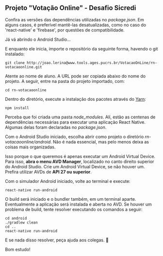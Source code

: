 ## Projeto "Votação Online" - Desafio Sicredi
Confira as versões das dependências utilizadas no *package.json*. Em alguns casos, é preferível mantê-las desatualizadas, como no caso do 'react-native' e 'firebase', por questões de compatibilidade. 

Já vá abrindo o Android Studio...

E enquanto ele inicia, importe o repositório da seguinte forma, havendo o git instalado:

```
git clone http://joao.lerina@www.tools.ages.pucrs.br/VotacaoOnLine/rn-votacaoonline.git
```
Atente ao nome de aluno. A URL pode ser copiada abaixo do nome do projeto.
A seguir, entre na pasta do projeto importado, com:

```
cd rn-votacaoonline
```
Dentro do diretório, execute a instalação dos pacotes através do [Yarn](https://yarnpkg.com/pt-BR/):
```
npm install
```
Perceba que foi criada uma pasta *node_modules*. Alí, estão as centenas de dependências necessárias para executar uma aplicação React Native. Algumas delas foram declaradas no *package.json*.

Com o Android Studio iniciado, escolha abrir como projeto o diretório *rn-votacaoonline/android*. Não é nada essencial, mas pelo menos deixa as coisas mais organizadas.

Isso porque o que queremos é apenas executar um Android Virtual Device. Para isso, **abra o menu AVD Manager**, localizado no canto direito superior do Android Studio. Crie um Android Virtual Device, se não houver um. Prefira utilizar AVDs de **API 27 ou superior**.

Com o simulador Android iniciado, volte ao terminal e execute:

```
react-native run-android
```
O build será iniciado e o bundler também, em um terminal aparte. Eventualmente a aplicação será instalada e aberta no AVD. Se houver um problema de build, tente resolver executando os comandos a seguir:
```
cd android
./gradlew clean
cd ..
react-native run-android
```

E se nada disso resolver, peça ajuda aos colegas. 🤠

Bom estudo!
